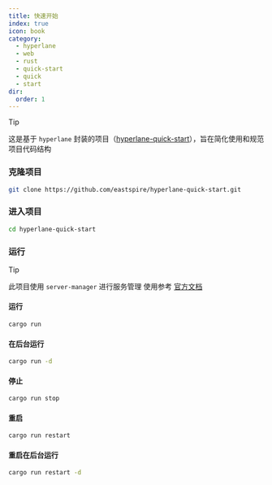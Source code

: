 ```yaml
---
title: 快速开始
index: true
icon: book
category:
  - hyperlane
  - web
  - rust
  - quick-start
  - quick
  - start
dir:
  order: 1
---
```


<Share colorful />

> [!tip]
> 这是基于 `hyperlane` 封装的项目（[hyperlane-quick-start](https://github.com/eastspire/hyperlane-quick-start)），旨在简化使用和规范项目代码结构

### 克隆项目

```sh
git clone https://github.com/eastspire/hyperlane-quick-start.git
```

### 进入项目

```sh
cd hyperlane-quick-start
```

### 运行

> [!tip]
> 此项目使用 `server-manager` 进行服务管理
> 使用参考 [官方文档](../../server-manager/README.md)

#### 运行

```sh
cargo run
```

#### 在后台运行

```sh
cargo run -d
```

#### 停止

```sh
cargo run stop
```

#### 重启

```sh
cargo run restart
```

#### 重启在后台运行

```sh
cargo run restart -d
```

<Bottom />
